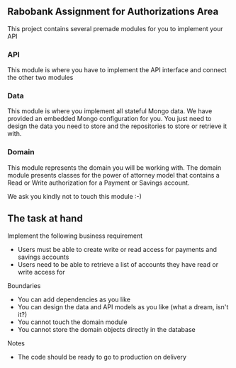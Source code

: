 ## Rabobank Assignment for Authorizations Area

This project contains several premade modules for you to implement your API

### API
This module is where you have to implement the API interface and connect the other two modules
### Data
This module is where you implement all stateful Mongo data.
We have provided an embedded Mongo configuration for you.
You just need to design the data you need to store and the repositories to store or retrieve it with.
### Domain
This module represents the domain you will be working with. The domain module presents classes for the power of attorney
model that contains a Read or Write authorization for a Payment or Savings account. 

We ask you kindly not to touch this module :-)

## The task at hand
Implement the following business requirement
- Users must be able to create write or read access for payments and savings accounts
- Users need to be able to retrieve a list of accounts they have read or write access for

Boundaries
- You can add dependencies as you like
- You can design the data and API models as you like (what a dream, isn't it?)
- You cannot touch the domain module
- You cannot store the domain objects directly in the database
  
Notes
- The code should be ready to go to production on delivery
